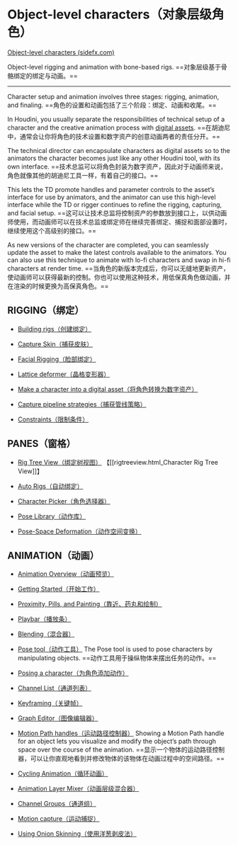 # Object-level characters（对象层级角色）

[Object-level characters (sidefx.com)](https://www.sidefx.com/docs/houdini/character/object_level/index.html)

Object-level rigging and animation with bone-based rigs.
==对象层级基于骨骼绑定的绑定与动画。==

***

Character setup and animation involves three stages: rigging, animation, and finaling.
==角色的设置和动画包括了三个阶段：绑定、动画和收尾。==

In Houdini, you usually separate the responsibilities of technical setup of a character and the creative animation process with [digital assets](https://www.sidefx.com/docs/houdini/assets/index.html "Digital assets let you create reusable nodes and tools from existing networks.").
==在胡迪尼中，通常会让你将角色的技术设置和数字资产的创意动画两者的责任分开。==

The technical director can encapsulate characters as digital assets so to the animators the character becomes just like any other Houdini tool, with its own interface.
==技术总监可以将角色封装为数字资产，因此对于动画师来说，角色就像其他的胡迪尼工具一样，有着自己的接口。==

This lets the TD promote handles and parameter controls to the asset’s interface for use by animators, and the animator can use this high-level interface while the TD or rigger continues to refine the rigging, capturing, and facial setup.
==这可以让技术总监将控制资产的参数放到接口上，以供动画师使用，而动画师可以在技术总监或绑定师在继续完善绑定、捕捉和面部设置时，继续使用这个高级别的接口。==

As new versions of the character are completed, you can seamlessly update the asset to make the latest controls available to the animators. You can also use this technique to animate with lo-fi characters and swap in hi-fi characters at render time.
==当角色的新版本完成后，你可以无缝地更新资产，使动画师可以获得最新的控制。你也可以使用这种技术，用低保真角色做动画，并在渲染的时候更换为高保真角色。==

## RIGGING（绑定）
- [Building rigs（创建绑定）](https://www.sidefx.com/docs/houdini/character/object_level/buildingrigs.html)


- [Capture Skin（捕获皮肤）](https://www.sidefx.com/docs/houdini/character/object_level/captureskin.html)


- [Facial Rigging（脸部绑定）](https://www.sidefx.com/docs/houdini/character/object_level/facialrigging.html)


- [Lattice deformer（晶格变形器）](https://www.sidefx.com/docs/houdini/character/object_level/latticedeformer.html)


- [Make a character into a digital asset（将角色转换为数字资产）](https://www.sidefx.com/docs/houdini/character/object_level/digitalassets.html)


- [Capture pipeline strategies（捕获管线策略）](https://www.sidefx.com/docs/houdini/character/object_level/pipeline.html)


- [Constraints（限制条件）](https://www.sidefx.com/docs/houdini/character/object_level/constraints.html)



## PANES（窗格）

- [Rig Tree View（绑定树视图）](https://www.sidefx.com/docs/houdini/character/rigtreeview.html)
【[[rigtreeview.html_Character Rig Tree View]]】
    
- [Auto Rigs（自动绑定）](https://www.sidefx.com/docs/houdini/character/autorigs.html)
    
- [Character Picker（角色选择器）](https://www.sidefx.com/docs/houdini/character/charpicker.html)
    
- [Pose Library（动作库）](https://www.sidefx.com/docs/houdini/character/poselibrary.html)
    
- [Pose-Space Deformation（动作空间变换）](https://www.sidefx.com/docs/houdini/character/posespacedeform.html)
    

## ANIMATION（动画）

- [Animation Overview（动画预览）](https://www.sidefx.com/docs/houdini/character/object_level/animationoverview.html)
    
- [Getting Started（开始工作）](https://www.sidefx.com/docs/houdini/character/object_level/starthere.html)
    
- [Proximity, Pills, and Painting（靠近、药丸和绘制）](https://www.sidefx.com/docs/houdini/character/object_level/proximityvspills.html)
    
- [Playbar（播放条）](https://www.sidefx.com/docs/houdini/character/object_level/playbar.html)
    
- [Blending（混合器）](https://www.sidefx.com/docs/houdini/character/object_level/blending.html)
    
- [Pose tool（动作工具）](https://www.sidefx.com/docs/houdini/character/object_level/pose_tool.html "The Pose tool is used to pose characters by manipulating objects.")
The Pose tool is used to pose characters by manipulating objects.
==动作工具用于操纵物体来摆出任务的动作。==
    
- [Posing a character（为角色添加动作）](https://www.sidefx.com/docs/houdini/character/object_level/pose.html)
    
- [Channel List（通道列表）](https://www.sidefx.com/docs/houdini/character/object_level/scoping.html)
    
- [Keyframing（关键帧）](https://www.sidefx.com/docs/houdini/character/object_level/keyframing.html)
    
- [Graph Editor（图像编辑器）](https://www.sidefx.com/docs/houdini/character/object_level/grapheditor.html)
    
- [Motion Path handles（运动路径控制器）](https://www.sidefx.com/docs/houdini/basics/motionpath.html "Showing a Motion Path handle for an object lets you visualize and modify the object’s path through space over the course of the animation.")
Showing a Motion Path handle for an object lets you visualize and modify the object’s path through space over the course of the animation.
==显示一个物体的运动路径控制器，可以让你直观地看到并修改物体的该物体在动画过程中的空间路径。==
    
- [Cycling Animation（循环动画）](https://www.sidefx.com/docs/houdini/character/object_level/cycling.html)
    
- [Animation Layer Mixer（动画层级混合器）](https://www.sidefx.com/docs/houdini/character/object_level/animlayer.html)
    
- [Channel Groups（通道组）](https://www.sidefx.com/docs/houdini/character/object_level/channelgroups.html)
    
- [Motion capture（运动捕捉）](https://www.sidefx.com/docs/houdini/character/object_level/motioncapture.html)
    
- [Using Onion Skinning（使用洋葱剥皮法）](https://www.sidefx.com/docs/houdini/character/object_level/onionskinning.html)